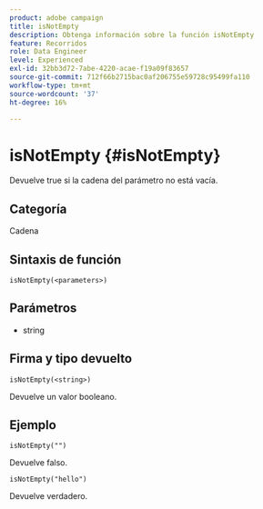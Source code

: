 ```yaml
---
product: adobe campaign
title: isNotEmpty
description: Obtenga información sobre la función isNotEmpty
feature: Recorridos
role: Data Engineer
level: Experienced
exl-id: 32bb3d72-7abe-4220-acae-f19a09f83657
source-git-commit: 712f66b2715bac0af206755e59728c95499fa110
workflow-type: tm+mt
source-wordcount: '37'
ht-degree: 16%

---
```


# isNotEmpty {#isNotEmpty}

Devuelve true si la cadena del parámetro no está vacía.

## Categoría

Cadena

## Sintaxis de función

`isNotEmpty(<parameters>)`

## Parámetros

* string

## Firma y tipo devuelto

`isNotEmpty(<string>)`

Devuelve un valor booleano.

## Ejemplo

`isNotEmpty("")`

Devuelve falso.

`isNotEmpty("hello")`

Devuelve verdadero.
